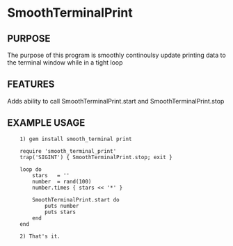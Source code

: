 SmoothTerminalPrint
===========

PURPOSE
-------
The purpose of this program is smoothly continoulsy update printing data to the terminal window while in a tight loop

FEATURES
--------
Adds ability to call SmoothTerminalPrint.start and SmoothTerminalPrint.stop

EXAMPLE USAGE
-------------
        1) gem install smooth_terminal print

        require 'smooth_terminal_print'
        trap('SIGINT') { SmoothTerminalPrint.stop; exit }

        loop do
            stars   = ''
            number  = rand(100)
            number.times { stars << '*' }

            SmoothTerminalPrint.start do
                puts number
                puts stars
            end
        end

        2) That's it.